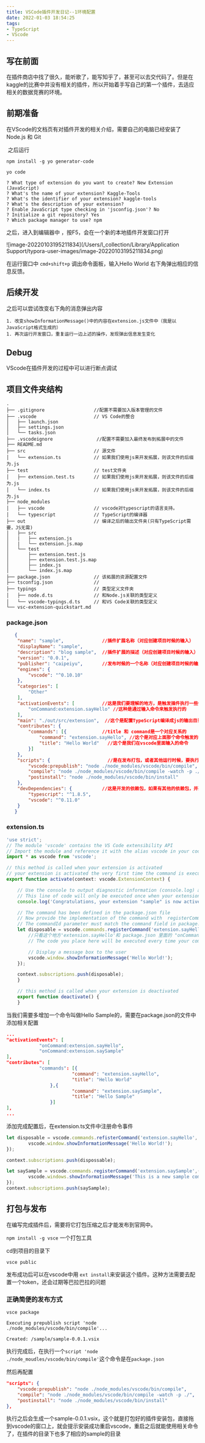 ```yaml
---
title: VSCode插件开发日记--1环境配置
date: 2022-01-03 18:54:25
tags: 
- TypeScript
- VScode
---
```


## 写在前面

​	在插件商店中找了很久，能听歌了，能写知乎了，甚至可以去交代码了。但是在kaggle的比赛中并没有相关的插件，所以开始着手写自己的第一个插件，去适应相关的数据竞赛的环境。

<!--more-->

## 前期准备

​	在VScode的文档页有对插件开发的相关介绍，需要自己的电脑已经安装了Node.js 和 Git

​	之后运行

```
npm install -g yo generator-code

yo code

? What type of extension do you want to create? New Extension (JavaScript)
? What's the name of your extension? Kaggle-Tools
? What's the identifier of your extension? kaggle-tools
? What's the description of your extension?
? Enable JavaScript type checking in 'jsconfig.json'? No
? Initialize a git repository? Yes
? Which package manager to use? npm
```

之后，进入到编辑器中 ，按F5，会在一个新的本地插件开发窗口打开

![image-20220103195211834](/Users/l_collection/Library/Application Support/typora-user-images/image-20220103195211834.png)

在运行窗口中 `cmd+shift+p` 调出命令面板，输入Hello World 右下角弹出相应的信息反馈。



## 后续开发 

之后可以尝试改变右下角的消息弹出内容

	1. 改变showInformationMessage()中的内容在extension.js文件中（我是以JavaScript格式生成的）
	1. 再次运行开发窗口，重复运行一边上述的操作，发现弹出信息发生变化



## Debug

VScode在插件开发的过程中可以进行断点调试



## 项目文件夹结构

```
.
├── .gitignore                  //配置不需要加入版本管理的文件
├── .vscode                     // VS Code的整合
│   ├── launch.json
│   ├── settings.json
│   └── tasks.json
├── .vscodeignore                //配置不需要加入最终发布到拓展中的文件
├── README.md
├── src                         // 源文件
│   └── extension.ts            // 如果我们使用js来开发拓展，则该文件的后缀为.js
├── test                        // test文件夹
│   ├── extension.test.ts       // 如果我们使用js来开发拓展，则该文件的后缀为.js
│   └── index.ts                // 如果我们使用js来开发拓展，则该文件的后缀为.js
├── node_modules
│   ├── vscode                  // vscode对typescript的语言支持。
│   └── typescript              // TypeScript的编译器
├── out                         // 编译之后的输出文件夹(只有TypeScript需要，JS无需)
│   ├── src
│   |   ├── extension.js
│   |   └── extension.js.map
│   └── test
│       ├── extension.test.js
│       ├── extension.test.js.map
│       ├── index.js
│       └── index.js.map
├── package.json                // 该拓展的资源配置文件
├── tsconfig.json               // 
├── typings                     // 类型定义文件夹
│   ├── node.d.ts               // 和Node.js关联的类型定义
│   └── vscode-typings.d.ts     // 和VS Code关联的类型定义
└── vsc-extension-quickstart.md 
```

### package.json

```json
   {
    "name": "sample",              //插件扩展名称（对应创建项目时候的输入）
    "displayName": "sample",
    "description": "blog sample",  //插件扩展的描述（对应创建项目时候的输入）
    "version": "0.0.1",
    "publisher": "caipeiyu",       //发布时候的一个名称（对应创建项目时候的输入）
    "engines": {
        "vscode": "^0.10.10"
    },
    "categories": [
        "Other"
    ],
    "activationEvents": [          //这是我们要理解的地方，是触发插件执行一些代码的配置
        "onCommand:extension.sayHello" //这种是通过输入命令来触发执行的
    ],
    "main": "./out/src/extension",  //这个是配置TypeScript编译成js的输出目录
    "contributes": {
        "commands": [{             //title 和 command是一个对应关系的
            "command": "extension.sayHello", //这个是对应上面那个命令触发的，在代码里面也要用到
            "title": "Hello World"   //这个是我们在vscode里面输入的命令
        }]
    },
    "scripts": {                     //是在发布打包，或者其他运行时候，要执行的一些脚本命令
        "vscode:prepublish": "node ./node_modules/vscode/bin/compile",
        "compile": "node ./node_modules/vscode/bin/compile -watch -p ./",
        "postinstall": "node ./node_modules/vscode/bin/install"
    },
    "devDependencies": {           //这是开发的依赖包，如果有其他的依赖包，并要打包的话，需要把dev去掉
        "typescript": "^1.8.5",
        "vscode": "^0.11.0"
    }
   }

```

### extension.ts

```typescript
'use strict';
// The module 'vscode' contains the VS Code extensibility API
// Import the module and reference it with the alias vscode in your code below
import * as vscode from 'vscode';

// this method is called when your extension is activated
// your extension is activated the very first time the command is executed
export function activate(context: vscode.ExtensionContext) {

    // Use the console to output diagnostic information (console.log) and errors (console.error)
    // This line of code will only be executed once when your extension is activated
    console.log('Congratulations, your extension "sample" is now active!');

    // The command has been defined in the package.json file
    // Now provide the implementation of the command with  registerCommand
    // The commandId parameter must match the command field in package.json
    let disposable = vscode.commands.registerCommand('extension.sayHello', () => {
        //只看这个地方'extension.sayHello'和 package.json 里面的 "onCommand:extension.sayHello" 是一个对应关系
        // The code you place here will be executed every time your command is executed

        // Display a message box to the user
        vscode.window.showInformationMessage('Hello World!');
    });

    context.subscriptions.push(disposable);
    }

    // this method is called when your extension is deactivated
    export function deactivate() {
    }

```



当我们需要多增加一个命令叫做Hello Sample的，需要在package.json的文件中添加相关配置

```json
...
"activationEvents": [
			"onCommand:extension.sayHello",
			"onCommand:extension.saySample"
],
"contributes": [
			"commands": [{
						"command": "extension.sayHello",
						"title": "Hello World"
				},{
						"command": "extension.saySample",
						"title": "Hello Sample"
				}]
],
...
```

添加完成配置后，在extension.ts文件中注册命令事件

```typescript
let disposable = vscode.commands.refisterCommand('extension.sayHello', () => {
		vscode.window.showInformationMessage('Hello World!');
});

context.subscriptions.push(dispossable);

let saySample = vscode.commands.registerCommand('extension.saySample',() => {
		vscode.windows.showInformationMessage('This is a new sample command!');
});
context.subscriptions.push(saySample);
```



## 打包与发布 

在编写完成插件后，需要将它打包压缩之后才能发布到官网中。

`npm install -g vsce` 一个打包工具

cd到项目的目录下 

`vsce public`

发布成功后可以在vscode中用 `ext install`来安装这个插件。这种方法需要去配置一个token，还会过期等巴拉巴拉的问题



### 正确简便的发布方式

```
vsce package

Executing prepublish script 'node ./node_modules/vscode/bin/compile'...

Created: /sample/sample-0.0.1.vsix
```

执行完成后，在执行一个`script 'node ./node_moudles/vscode/bin/compile'`这个命令是在`package.json`

然后再配置

```json
"scripts": {
    "vscode:prepublish": "node ./node_modules/vscode/bin/compile",
    "compile": "node ./node_modules/vscode/bin/compile -watch -p ./",
    "postinstall": "node ./node_modules/vscode/bin/install"
},
```

执行之后会生成一个sample-0.0.1.vsix，这个就是打包好的插件安装包，直接拖到vscode的窗口上，就会提示安装成功重启vscode，重启之后就能使用相关命令了，在插件的目录下也多了相应的sample的目录

